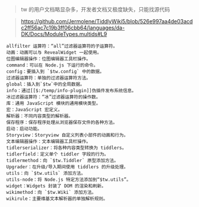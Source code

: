 > tw 的用户文档略显杂多，开发者文档又极度缺失，只能找源代码

> https://github.com/Jermolene/TiddlyWiki5/blob/526e997aa4de03acdc2ff56ac7c19b3ff06cbb64/languages/da-DK/Docs/ModuleTypes.multids#L9

```plain
allfilter 运算符：“all”过滤器运算符的子运算符。
动画：动画可以与 RevealWidget 一起使用。
位图编辑器操作：位图编辑器工具栏操作。
command：可以在 Node.js 下运行的命令。
config：要插入到 `$tw.config` 中的数据。
过滤器运算符：单独的过滤器运算符方法。
global：插入到`$tw`中的全局数据。
info：通过[[$:/temp/info-plugin]]伪插件发布系统信息。
冰过滤器运算符：“冰”过滤器运算符的操作数。
库：通用 JavaScript 模块的通用模块类型。
宏：JavaScript 宏定义。
解析器：不同内容类型的解析器。
保存程序：保存程序处理从浏览器保存文件的各种方法。
启动：启动功能。
Storyview：Storyview 自定义列表小部件的动画和行为。
文本编辑器操作：文本编辑器工具栏操作。
tidlerserializer：将各种内容类型转换为 tiddlers。
tidlerfield：定义单个 tiddler 字段的行为。
tidlermethod：向 `$tw.Tiddler` 原型添加方法。
Upgrader：在升级/导入期间使用 tiddlers 的升级处理。
utils：向 `$tw.utils` 添加方法。
utils-node：将 Node.js 特定方法添加到“$tw.utils”。
widget：Widgets 封装了 DOM 的渲染和刷新。
wikimethod：向 `$tw.Wiki` 添加方法。
wikirule：主要维基文本解析器的单独解析规则。
```